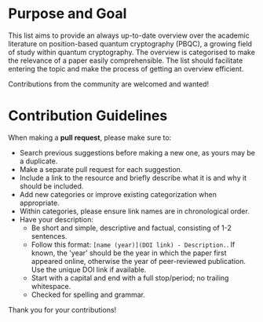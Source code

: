 # Purpose and Goal
This list aims to provide an always up-to-date overview over the academic literature on position-based quantum cryptography (PBQC), a growing field of study within quantum cryptography. The overview is categorised to make the relevance of a paper easily comprehensible. The list should facilitate entering the topic and make the process of getting an overview efficient.

Contributions from the community are welcomed and wanted!

# Contribution Guidelines

When making a **pull request**, please make sure to:
- Search previous suggestions before making a new one, as yours may be a duplicate.
- Make a separate pull request for each suggestion.
- Include a link to the resource and briefly describe what it is and why it should be included.
- Add new categories or improve existing categorization when appropriate.
- Within categories, please ensure link names are in chronological order.
- Have your description:
  - Be short and simple, descriptive and factual, consisting of 1-2 sentences. 
  - Follow this format: `[name (year)](DOI link) - Description.`. If known, the 'year' should be the year in which the paper first appeared online, otherwise the year of peer-reviewed publication. Use the unique DOI link if available.
  - Start with a capital and end with a full stop/period; no trailing whitespace.
  - Checked for spelling and grammar.

Thank you for your contributions!
